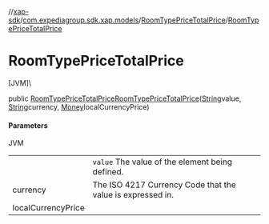 //[xap-sdk](../../../index.md)/[com.expediagroup.sdk.xap.models](../index.md)/[RoomTypePriceTotalPrice](index.md)/[RoomTypePriceTotalPrice](-room-type-price-total-price.md)

# RoomTypePriceTotalPrice

[JVM]\

public [RoomTypePriceTotalPrice](index.md)[RoomTypePriceTotalPrice](-room-type-price-total-price.md)([String](https://docs.oracle.com/javase/8/docs/api/java/lang/String.html)value, [String](https://docs.oracle.com/javase/8/docs/api/java/lang/String.html)currency, [Money](../-money/index.md)localCurrencyPrice)

#### Parameters

JVM

| | |
|---|---|
|  | `value` The value of the element being defined. |
| currency | The ISO 4217 Currency Code that the value is expressed in. |
| localCurrencyPrice |

